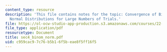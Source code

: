 ```yaml
---
content_type: resource
description: 'This file contains notes for the topic: Convergence of Binomial and
  Normal Distributions for Large Numbers of Trials.'
file: https://ol-ocw-studio-app-production.s3.amazonaws.com/courses/22-38-probability-and-its-applications-to-reliability-quality-control-and-risk-assessment-fall-2005/c959cac97c76b5b16f5beae8f5ff16f5_sec4_binom_norm.pdf
file_type: application/pdf
resourcetype: Document
title: sec4_binom_norm.pdf
uid: c959cac9-7c76-b5b1-6f5b-eae8f5ff16f5
---
```


